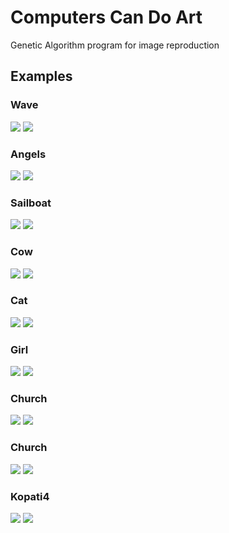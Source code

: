 # Computers Can Do Art
Genetic Algorithm program for image reproduction

## Examples 

### Wave
![](data/wave.jpg) ![](data/wave.gif)

### Angels
![](data/angels.jpg) ![](data/angels.gif)

### Sailboat
![](data/sailboat.png) ![](data/sailboat.gif)

### Cow
![](data/cow.jpg) ![](data/cow.gif)

### Cat
![](data/cat.jpg) ![](data/cat.gif)

### Girl
![](data/girl.png) ![](data/girl.gif)

### Church
![](data/church.jpg) ![](data/church.gif)

### Church
![](data/ceil.jpg) ![](data/ceil.gif)

### Kopati4
![](data/kopati4.jpg) ![](data/kopati4.gif)
